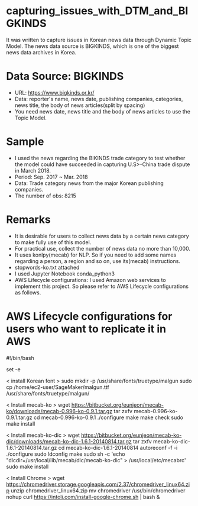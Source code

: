 # capturing_issues_with_DTM_and_BIGKINDS
It was written to capture issues in Korean news data through Dynamic Topic Model. The news data source is BIGKINDS, which is one of the biggest news data archives in Korea.

# Data Source: BIGKINDS
- URL: https://www.bigkinds.or.kr/
- Data: reporter's name, news date, publishing companies, categories, news title, the body of news articles(split by spacing)
- You need news date, news title and the body of news articles to use the Topic Model.

# Sample
- I used the news regarding the BIKINDS trade category to test whether the model could have succeeded in capturing U.S>-China trade dispute in March 2018.
- Period: Sep. 2017 ~ Mar. 2018
- Data: Trade category news from the major Korean publishing companies.
- The number of obs: 8215

# Remarks
- It is desirable for users to collect news data by a certain news category to make fully use of this model.
- For practical use, collect the number of news data no more than 10,000.
- It uses konlpy(mecab) for NLP. So if you need to add some names regarding a person, a region and so on, use its(mecab) instructions.
- stopwords-ko.txt attached
- I used Jupyter Notebook conda_python3
- AWS Lifecycle configurations: I used Amazon web services to implement this project. So please refer to AWS Lifecycle configurations as follows.

# AWS Lifecycle configurations for users who want to replicate it in AWS
#!/bin/bash

set -e

< install Korean font >
sudo mkdir -p /usr/share/fonts/truetype/malgun
sudo cp /home/ec2-user/SageMaker/malgun.ttf /usr/share/fonts/truetype/malgun/

< Install mecab-ko >
wget https://bitbucket.org/eunjeon/mecab-ko/downloads/mecab-0.996-ko-0.9.1.tar.gz
tar zxfv mecab-0.996-ko-0.9.1.tar.gz
cd mecab-0.996-ko-0.9.1
./configure
make
make check
sudo make install

< Install mecab-ko-dic >
wget https://bitbucket.org/eunjeon/mecab-ko-dic/downloads/mecab-ko-dic-1.6.1-20140814.tar.gz
tar zxfv mecab-ko-dic-1.6.1-20140814.tar.gz
cd mecab-ko-dic-1.6.1-20140814
autoreconf -f -i
./configure
sudo ldconfig
make
sudo sh -c 'echo "dicdir=/usr/local/lib/mecab/dic/mecab-ko-dic" > /usr/local/etc/mecabrc'
sudo make install

< Install Chrome >
wget https://chromedriver.storage.googleapis.com/2.37/chromedriver_linux64.zip
unzip chromedriver_linux64.zip
mv chromedriver /usr/bin/chromedriver
nohup curl https://intoli.com/install-google-chrome.sh | bash &
